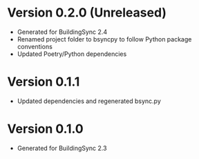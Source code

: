 # Version 0.2.0 (Unreleased)

* Generated for BuildingSync 2.4
* Renamed project folder to bsyncpy to follow Python package conventions
* Updated Poetry/Python dependencies

# Version 0.1.1

* Updated dependencies and regenerated bsync.py

# Version 0.1.0

* Generated for BuildingSync 2.3